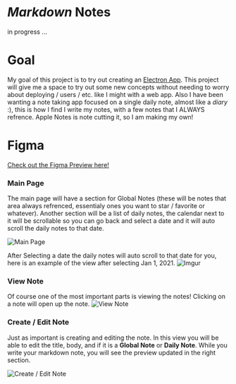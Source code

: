 # <em>__Markdown__</em> Notes

in progress ...

# Goal
My goal of this project is to try out creating an [Electron App](https://www.electronjs.org/).  This project will give me a space to try out some new concepts without needing to worry about deploying / users / etc. like I might with a web app.  Also I have been wanting a note taking app focused on a single daily note, almost like a <em>diary</em> :), this is how I find I write my notes, with a few notes that I ALWAYS refrence.  Apple Notes is note cutting it, so I am making my own!

# Figma 
[Check out the Figma Preview here!](https://www.figma.com/file/xliaNuz3CFVAPSECgs4fSa/MarkdownNotes?node-id=0%3A1&frame-preset-name=Desktop)

### Main Page
The main page will have a section for Global Notes (these will be notes that area always refrenced, essentialy ones you want to star / favorite or whatever).  Another section will be a list of daily notes, the calendar next to it will be scrollable so you can go back and select a date and it will auto scroll the daily notes to that date.

![Main Page](https://i.imgur.com/imyQ1ie.png)

After Selecting a date the daily notes will auto scroll to that date for you, here is an example of the view after selecting Jan 1, 2021.
![Imgur](https://i.imgur.com/ppnG1lz.png)

### View Note
Of course one of the most important parts is viewing the notes! Clicking on a note will open up the note.
![View Note](https://i.imgur.com/iglXcQV.png)

### Create / Edit Note
Just as important is creating and editing the note.  In this view you will be able to edit the title, body, and if it is a __Global Note__ or __Daily Note__.  While you write your markdown note, you will see the preview updated in the right section. 

![Create / Edit Note](https://i.imgur.com/UHzXQaE.png)
